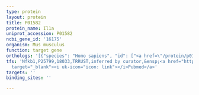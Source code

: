 ```yaml
---
type: protein
layout: protein
title: P01582
protein_name: Il1a
uniprot_accession: P01582
ncbi_gene_id: '16175'
organism: Mus musculus
function: target gene
orthologs: '[{"species": "Homo sapiens", "id": ["<a href=\"/protein/p01583\">P01583</a>"]}, {"species": "Rattus norvegicus", "id": ["F1LQB1"]}]'
tfs: 'Nfkb1,P25799,18033,TRRUST,inferred by curator,&ensp;<a href="https://www.ncbi.nlm.nih.gov/pubmed/?term=29087512%5Buid%5D+OR+11454276%5Buid%5D"
  target="_blank"><i uk-icon="icon: link"></i>Pubmed</a>'
targets: ''
binding_sites: ''

---
```

